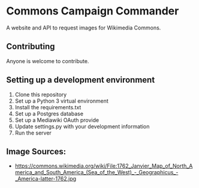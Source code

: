 # Commons Campaign Commander

A website and API to request images for Wikimedia Commons.

## Contributing

Anyone is welcome to contribute.

## Setting up a development environment

 1. Clone this repository
 2. Set up a Python 3 virtual environment
 3. Install the requirements.txt
 4. Set up a Postgres database
 5. Set up a Mediawiki OAuth provide
 6. Update settings.py with your development information
 7. Run the server

## Image Sources:

 * https://commons.wikimedia.org/wiki/File:1762_Janvier_Map_of_North_America_and_South_America_(Sea_of_the_West)_-_Geographicus_-_America-latter-1762.jpg

